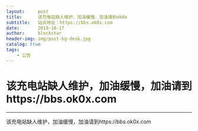 ```yaml
---
layout:     post
title:      该充电站缺人维护，加油缓慢，加油请到ok0x
subtitle:   站点地址：https://bbs.ok0x.com
date:       2019-10-17
author:     blockstar
header-img: img/post-bg-desk.jpg
catalog: true
tags:
    - 公告
---
```


# 该充电站缺人维护，加油缓慢，加油请到https://bbs.ok0x.com

------

该充电站缺人维护，加油缓慢，加油请到https://bbs.ok0x.com
